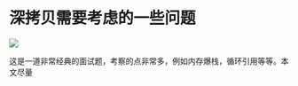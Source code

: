 # 深拷贝需要考虑的一些问题

![](https://images.unsplash.com/photo-1426901013385-803d40bd5558?ixlib=rb-1.2.1&q=80&fm=jpg&crop=entropy&cs=tinysrgb&w=1200&h=500&fit=crop&ixid=eyJhcHBfaWQiOjF9)

这是一道非常经典的面试题，考察的点非常多，例如内存爆栈，循环引用等等。本文尽量
## 